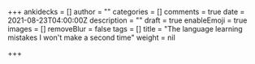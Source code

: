+++
ankidecks = []
author = ""
categories = []
comments = true
date = 2021-08-23T04:00:00Z
description = ""
draft = true
enableEmoji = true
images = []
removeBlur = false
tags = []
title = "The language learning mistakes I won't make a second time"
weight = nil

+++
